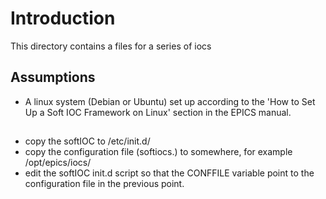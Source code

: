 # Introduction

This directory contains a files for a series of iocs

## Assumptions
- A linux system (Debian or Ubuntu) set up according to the 'How to Set Up a Soft IOC Framework on Linux' section in the EPICS manual.

##
- copy the softIOC to /etc/init.d/
- copy the configuration file (softiocs.<host>) to somewhere, for example /opt/epics/iocs/
- edit the softIOC init.d script so that the CONFFILE variable point to the configuration file in the previous point.
